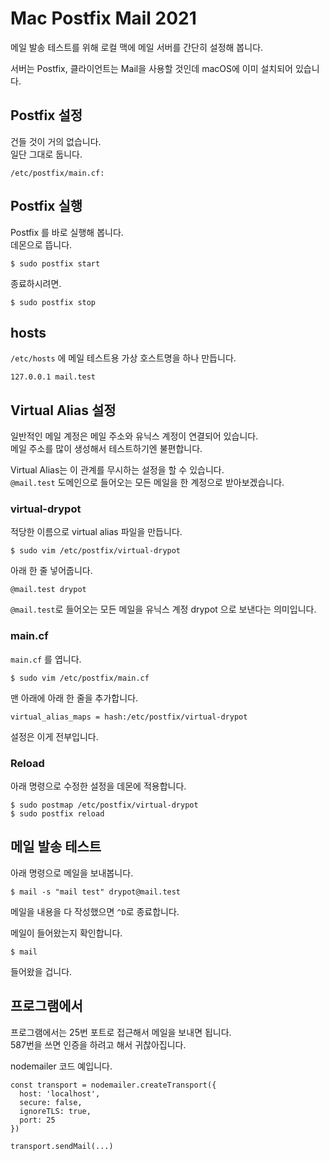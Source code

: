 # Mac Postfix Mail 2021

메일 발송 테스트를 위해 로컬 맥에 메일 서버를 간단히 설정해 봅니다.

서버는 Postfix, 클라이언트는 Mail을 사용할 것인데 macOS에 이미 설치되어 있습니다.

## Postfix 설정

건들 것이 거의 없습니다.\
일단 그대로 둡니다.

    /etc/postfix/main.cf:

## Postfix 실행

Postfix 를 바로 실행해 봅니다.\
데몬으로 뜹니다.

    $ sudo postfix start

종료하시려면.

    $ sudo postfix stop

## hosts

`/etc/hosts` 에 메일 테스트용 가상 호스트명을 하나 만듭니다.

    127.0.0.1 mail.test

## Virtual Alias 설정

일반적인 메일 계정은 메일 주소와 유닉스 계정이 연결되어 있습니다.\
메일 주소를 많이 생성해서 테스트하기엔 불편합니다.

Virtual Alias는 이 관계를 무시하는 설정을 할 수 있습니다.\
`@mail.test` 도메인으로 들어오는 모든 메일을 한 계정으로 받아보겠습니다.

### virtual-drypot

적당한 이름으로 virtual alias 파일을 만듭니다.

    $ sudo vim /etc/postfix/virtual-drypot

아래 한 줄 넣어줍니다.

    @mail.test drypot

`@mail.test`로 들어오는 모든 메일을 유닉스 계정 drypot 으로 보낸다는 의미입니다.

### main.cf

`main.cf` 를 엽니다.

    $ sudo vim /etc/postfix/main.cf

맨 아래에 아래 한 줄을 추가합니다.

    virtual_alias_maps = hash:/etc/postfix/virtual-drypot

설정은 이게 전부입니다.

### Reload

아래 명령으로 수정한 설정을 데몬에 적용합니다.

    $ sudo postmap /etc/postfix/virtual-drypot
    $ sudo postfix reload

## 메일 발송 테스트

아래 명령으로 메일을 보내봅니다.

    $ mail -s "mail test" drypot@mail.test

메일을 내용을 다 작성했으면 `^D`로 종료합니다.

메일이 들어왔는지 확인합니다.

    $ mail

들어왔을 겁니다.

## 프로그램에서

프로그램에서는 25번 포트로 접근해서 메일을 보내면 됩니다.\
587번을 쓰면 인증을 하려고 해서 귀찮아집니다.

nodemailer 코드 예입니다.

    const transport = nodemailer.createTransport({
      host: 'localhost',
      secure: false,
      ignoreTLS: true,
      port: 25
    })

    transport.sendMail(...)
